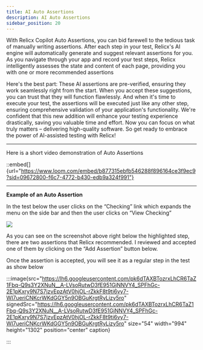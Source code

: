 ```yaml
---
title: AI Auto Assertions
description: AI Auto Assertions
sidebar_position: 20
---
```

With Relicx Copilot Auto Assertions, you can bid farewell to the tedious task of manually writing assertions. After each step in your test, Relicx's AI engine will automatically generate and suggest relevant assertions for you. As you navigate through your app and record your test steps, Relicx intelligently assesses the state and content of each page, providing you with one or more recommended assertions

Here's the best part: These AI assertions are pre-verified, ensuring they work seamlessly right from the start. When you accept these suggestions, you can trust that they will function flawlessly. And when it's time to execute your test, the assertions will be executed just like any other step, ensuring comprehensive validation of your application's functionality.
We're confident that this new addition will enhance your testing experience drastically, saving you valuable time and effort. Now you can focus on what truly matters – delivering high-quality software. So get ready to embrace the power of AI-assisted testing with Relicx!

***

Here is a short video demonstration of Auto Assertions

::embed[]{url="https://www.loom.com/embed/b877315ebfb546288f896164ce3f9ec9?sid=09672800-f6c7-4772-b430-edb9a324f991"}

***

**Example of an Auto Assertion**

In the test below the user clicks on the “Checking” link which expands the menu on the side bar and then the user clicks on “View Checking” 

![](https://lh4.googleusercontent.com/K4Cm_-WmrMbjx5uEPNSdaJZ5g9zcw88oEI8RhUqIwXRERZeKYGRHNf4KP0ZXYkXrp4SjDqvdK2xvZoShiYlin9tEVCo3Y8VjdTuJEpue5WaZEna2Po9HDKvYw2-ZUgIQhLX9e2kt4auGLDsM0RnsI0s)

As you can see on the screenshot above right below the highlighted step, there are two assertions that Relicx recommended. I reviewed  and accepted one of them by clicking on the “Add Assertion” button below. 

Once the assertion is accepted, you will see it as a regular step in the test as show below 

:::image{src="https://lh6.googleusercontent.com/pk6dTAXBTozrxLhCR6TaZ1Fbq-Q9s3Y2XNuN__A-LVsoRutwD3fE951GjNNVY4_SPFhGc-2E1pKxry9N7S7jzvEpzAtV0hjOL-rZkkF8t9ti6vy7-WI7ueriCNKcrWKdGGY5n9OBGuKrgtRyLizy5ro" signedSrc="https://lh6.googleusercontent.com/pk6dTAXBTozrxLhCR6TaZ1Fbq-Q9s3Y2XNuN__A-LVsoRutwD3fE951GjNNVY4_SPFhGc-2E1pKxry9N7S7jzvEpzAtV0hjOL-rZkkF8t9ti6vy7-WI7ueriCNKcrWKdGGY5n9OBGuKrgtRyLizy5ro" size="54" width="994" height="1302" position="center" caption}

:::

